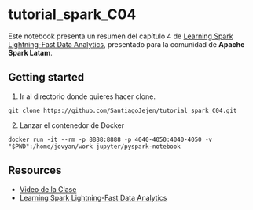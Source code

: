 # tutorial_spark_C04

Este notebook presenta un resumen del capítulo 4 de [Learning Spark Lightning-Fast Data Analytics](https://pages.databricks.com/rs/094-YMS-629/images/LearningSpark2.0.pdf), presentado para la comunidad de **Apache Spark Latam**.

## Getting started

1. Ir al directorio donde quieres hacer clone.

```
git clone https://github.com/SantiagoJejen/tutorial_spark_C04.git
```
2. Lanzar el contenedor de Docker

```
docker run -it --rm -p 8888:8888 -p 4040-4050:4040-4050 -v "$PWD":/home/jovyan/work jupyter/pyspark-notebook
```


## Resources

- [Video de la Clase](https://www.youtube.com/watch?v=csOF4p2IdK)
- [Learning Spark Lightning-Fast Data Analytics](https://pages.databricks.com/rs/094-YMS-629/images/LearningSpark2.0.pdf)
